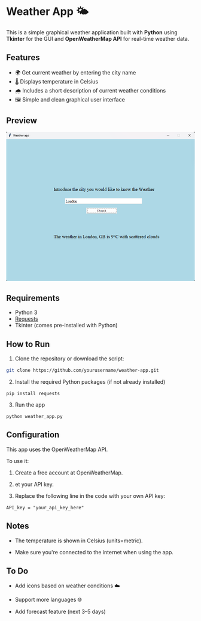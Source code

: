 # Weather App 🌤️

This is a simple graphical weather application built with **Python** using **Tkinter** for the GUI and **OpenWeatherMap API** for real-time weather data.

## Features

- 🌍 Get current weather by entering the city name
- 🌡️ Displays temperature in Celsius
- 🌧️ Includes a short description of current weather conditions
- 🖼️ Simple and clean graphical user interface

## Preview

![alt text](image.png)

## Requirements

- Python 3
- [Requests](https://pypi.org/project/requests/)
- Tkinter (comes pre-installed with Python)

## How to Run

1. Clone the repository or download the script:

```bash
git clone https://github.com/yourusername/weather-app.git
```

2. Install the required Python packages (if not already installed)
```
pip install requests
```
3. Run the app

```
python weather_app.py
```

## Configuration
This app uses the OpenWeatherMap API.

To use it:

1.  Create a free account at OpenWeatherMap.

2. et your API key.

3. Replace the following line in the code with your own API key:

```
API_key = "your_api_key_here"
```

## Notes
- The temperature is shown in Celsius (units=metric).

- Make sure you're connected to the internet when using the app.

## To Do
- Add icons based on weather conditions ☁️

- Support more languages 🌐

- Add forecast feature (next 3–5 days)
